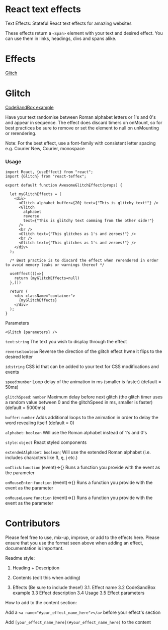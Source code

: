 # React text effects

Text Effects: Stateful React text effects for amazing websites

These effects return a `<span>` element with your text and desired effect. You can use them in links, headings, divs and spans alike.

# Effects

[Glitch](#glitch)

<a name="glitch"></a>

# Glitch

[CodeSandBox example](https://codesandbox.io/s/react-teffex-glitch-example-c759r)

Have your text randomise between Roman alphabet letters or 1's and 0's and appear in sequence. The effect does discard timers on onMount, so for best practices be sure to remove or set the element to null on unMounting or rerendering.

Note: For the best effect, use a font-family with consistent letter spacing e.g. Courier New, Courier, monospace
### Usage


````
import React, {useEffect} from "react";
import {Glitch} from "react-teffex";

export default function AwesomeGlitchEffect(props) {

  let myGlitchEffects = (
    <div>
      <Glitch alphabet buffer={20} text={"This is glitchy text!"} />
      <Glitch
        alphabet
        reverse
        text={"This is glitchy text comming from the other side!"}
      />
      <br />
      <Glitch text={"This glitches as 1's and zeroes!"} />
      <br />
      <Glitch text={"This glitches as 1's and zeroes!"} />
    </div>
  );

  /* Best practice is to discard the effect when rerendered in order to avoid memory leaks or warnings thereof */

  useEffect(()=>{
    return (myGlitchEffects=null)
  },[])

  return (
    <div className="container">
      {myGlitchEffects}
    </div>
  );
}
````

Parameters

`<Glitch {parameters} />`

`text`:`string` The text you wish to display through the effect

`reverse`:`boolean` Reverse the direction of the glitch effect hwne it flips to the desired letter

`id`:`string` CSS id that can be added to your text for CSS modifications and events

`speed`:`number` Loop delay of the animation in ms (smaller is faster) (default = 50ms)

`glitchSpeed`: `number` Maximum delay before next glitch (the glitch timer uses a random value between 0 and the glitchSpeed in ms, smaller is faster) (default = 5000ms)

`buffer`: `number` Adds additional loops to the animation in order to delay the word revealing itself (default = 0)
  
`alphabet`: `boolean` Will use the Roman alphabet instead of 1's and 0's

`style`: `object` React styled components

`extendedAlphabet`: `boolean`; Will use the extended Roman alphabet (i.e. includes characters like ß, ę, į etc.)

`onClick`:`function` (event)=>{} Runs a function you provide with the event as the parameter

`onMouseEnter`:`function` (event)=>{} Runs a function you provide with the event as the parameter

`onMouseLeave`:`function` (event)=>{} Runs a function you provide with the event as the parameter

# Contributors

Please feel free to use, mix-up, improve, or add to the effects here. Please ensure that you use the format seen above when adding an effect, documentation is important.

Readme style:

1) Heading + Description

2) Contents (edit this when adding)

3) Effects (Be sure to include these!)
   3.1. Effect name
   3.2 CodeSandBox example
   3.3 Effect description
   3.4 Usage
   3.5 Effect parameters

How to add to the content section:

Add a `<a name="#your_effect_name_here"></a>` before your effect's section

Add `[your_effect_name_here](#your_effect_name_here)` to the content
